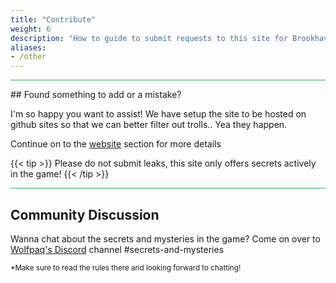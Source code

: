 ```yaml
---
title: "Contribute"
weight: 6
description: "How to guide to submit requests to this site for Brookhaven RP Secrets and mysteries or ask questions about this site."
aliases:
- /other
---
```

<hr style="background-color: #28b44c" size=8>
## Found something to add or a mistake?

I'm so happy you want to assist! We have setup the site to be hosted on github sites so that we can better filter out trolls.. Yea they happen.

Continue on to the [website](/contribute/website/) section for more details

{{< tip >}}
Please do not submit leaks, this site only offers secrets actively in the game!
{{< /tip >}}

<hr style="background-color: #28b44c" size=8>

## Community Discussion

Wanna chat about the secrets and mysteries in the game? Come on over to [Wolfpaq's Discord](https://discord.gg/wolfpaqgames) channel #secrets-and-mysteries 

<sub>*Make sure to read the rules there and looking forward to chatting!</sub>